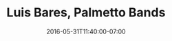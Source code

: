 ---
title: "Luis Bares, Palmetto Bands"
description: " "
date: "2016-05-31T11:40:00-07:00"
quote: "Highly recommend Steve for any Shopify development job, and given his expanded skill set, I'd hire him again for any web development support."
---